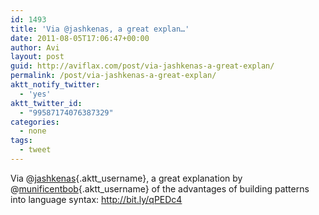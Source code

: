 ```yaml
---
id: 1493
title: 'Via @jashkenas, a great explan…'
date: 2011-08-05T17:06:47+00:00
author: Avi
layout: post
guid: http://aviflax.com/post/via-jashkenas-a-great-explan/
permalink: /post/via-jashkenas-a-great-explan/
aktt_notify_twitter:
  - 'yes'
aktt_twitter_id:
  - "99587174076387329"
categories:
  - none
tags:
  - tweet
---
```

Via @[jashkenas](http://twitter.com/jashkenas){.aktt_username}, a great explanation by @[munificentbob](http://twitter.com/munificentbob){.aktt_username} of the advantages of building patterns into language syntax: <a href="http://bit.ly/qPEDc4" rel="nofollow">http://bit.ly/qPEDc4</a>